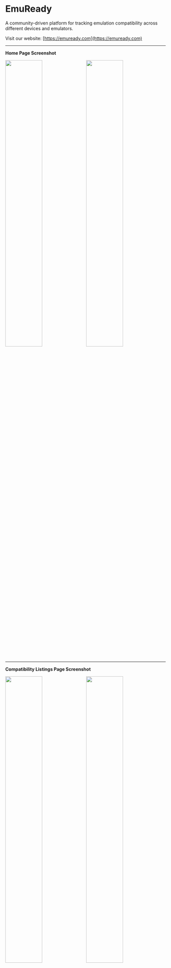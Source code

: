 # EmuReady

A community-driven platform for tracking emulation compatibility across different devices and emulators.

Visit our website: [https://emuready.com](https://emuready.com)

---

**Home Page Screenshot**

<img src="https://github.com/user-attachments/assets/9a7077fd-a9b1-4a1c-8a81-8f9beed25581" width="48%">&nbsp;&nbsp;&nbsp;<img src="https://github.com/user-attachments/assets/df612c7c-4b9d-481b-ae92-175b2b6afb0b" width="48%">

---

**Compatibility Listings Page Screenshot**

<img src="https://github.com/user-attachments/assets/400c48d4-6340-4a60-8d86-f996a35f1bf4" width="48%">&nbsp;&nbsp;&nbsp;<img src="https://github.com/user-attachments/assets/4ca1c1de-3616-4c25-81b9-ad80f8a69458" width="48%">

---

**Games Page Screenshot**

<img src="https://github.com/user-attachments/assets/b036de53-18ed-4bf4-8117-5cd36e87ee31" width="48%">&nbsp;&nbsp;&nbsp;<img src="https://github.com/user-attachments/assets/9fbe12c4-3387-4e1d-986a-df80761134e3" width="48%">

---

## Overview

EmuReady helps users share and discover emulation compatibility information across different hardware and software configurations. Users can contribute compatibility reports, vote on listings, and discuss specific game/device/emulator combinations.

![CI](https://github.com/Producdevity/emuready/workflows/CI/badge.svg)
![License](https://img.shields.io/github/license/Producdevity/emuready?cacheSeconds=1)
![Stars](https://img.shields.io/github/stars/Producdevity/emuready?cacheSeconds=1)
![Forks](https://img.shields.io/github/forks/Producdevity/emuready?cacheSeconds=1)
![Issues](https://img.shields.io/github/issues/Producdevity/emuready?cacheSeconds=1)

## Features

Check the [Release Notes](https://github.com/Producdevity/EmuReady/releases) for detailed changelogs.

## Getting Started

### Prerequisites

- Node.js 20+
- `npm`
- PostgreSQL (or SQLite/Supabase-local for development)

### Installation

1. Clone the repository

```bash
git clone https://github.com/Producdevity/emuready.git
cd emuready
```

2. Install dependencies

```bash
npm install
```

3. Set up environment variables

```bash
cp .env.example .env
```

Then edit the `.env` file with your database credentials and other configuration.

4. Setup the database

```bash
npx prisma generate
npx prisma db push
```

5. Run the development server

```bash
npm run dev
```

6. Open [http://localhost:3000](http://localhost:3000) in your browser

## Available Scripts

- `npm run dev` - Start the development server
- `npm run dev:strict` - Start with React strict mode
- `npm run build` - Build for production
- `npm run start` - Start the production server
- `npm run test` - Run tests
- `npm run lint` - Run ESLint
- `npm run lint:fix` - Fix linting issues
- `npm run format` - Format code with Prettier
- `npm run typecheck` - Check TypeScript types
- `npm run analyze` - Analyze bundle size
- `npm run clean` - Clean build cache
- `npm run prepare-deploy` - Prepare for deployment (lint, typecheck, test, build)

### Prisma Command

- `npx prisma db seed` - Seed the database
- `npx prisma studio` - Open Prisma Studio
- `npx prisma db pull` - Pull the database schema
- `npx prisma db push` - Push the database schema

See [Prisma Cli Reference](https://www.prisma.io/docs/orm/reference/prisma-cli-reference) for more details.

## Tech Stack

- **Framework**: Next.js 15
- **Database ORM**: Prisma
- **API**: tRPC
- **Authentication**: NextAuth.js
- **Styling**: Tailwind CSS
- **State Management**: React Query
- **Type Checking**: TypeScript
- **Animation**: Framer Motion
- **Validation**: Zod, Content Security Policy, Input Validation

## Contributing

We welcome contributions! Please see our [Contributing Guidelines](CONTRIBUTING.md) for more details.

## License

This project is licensed under the MIT License - see the [LICENSE](LICENSE) file for details.

## License Change Notice

🛡️ License Change: As of June 18, 2024, EmuReady has transitioned from the `MIT License` to the GNU General Public License v3.0 or later (`GPL-3.0-or-later`).
This change is made to ensure that the software remains free and open-source while preventing proprietary commercial reuse.
For more details, please refer to the [LICENSE](LICENSE) file.

## Code of Conduct (TODO)

Please note that this project adheres to a [Code of Conduct](CODE_OF_CONDUCT.md). By participating in this project, you agree to abide by its terms.

## Security (TODO)

If you discover a security vulnerability, please follow our [Security Policy](SECURITY.md) for reporting.

## Acknowledgements

- All our [Contributors](https://github.com/Producdevity/emuready/graphs/contributors)
- The emulation community for inspiration and support
